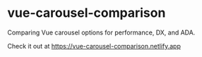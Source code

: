 # vue-carousel-comparison

Comparing Vue carousel options for performance, DX, and ADA.

Check it out at https://vue-carousel-comparison.netlify.app
